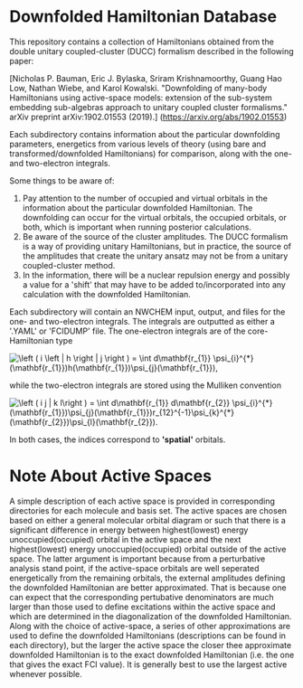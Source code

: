 # Downfolded Hamiltonian Database

This repository contains a collection of Hamiltonians obtained from the double 
unitary coupled-cluster (DUCC) formalism described in the following paper:

[Nicholas P. Bauman, Eric J. Bylaska, Sriram Krishnamoorthy, Guang Hao Low, 
Nathan Wiebe, and Karol Kowalski. "Downfolding of many-body Hamiltonians using 
active-space models: extension of the sub-system embedding sub-algebras approach 
to unitary coupled cluster formalisms." arXiv preprint arXiv:1902.01553 (2019).]
(https://arxiv.org/abs/1902.01553)

Each subdirectory contains information about the particular downfolding parameters,
energetics from various levels of theory (using bare and transformed/downfolded 
Hamiltonians) for comparison, along with the one- and two-electron integrals. 

Some things to be aware of:
  1. Pay attention to the number of occupied and virtual orbitals in the 
     information about the particular downfolded Hamiltonian. The downfolding can 
     occur for the virtual orbitals, the occupied orbitals, or both, which is 
     important when running posterior calculations.
  2. Be aware of the source of the cluster amplitudes. The DUCC formalism is
     a way of providing unitary Hamiltonians, but in practice, the source of the
     amplitudes that create the unitary ansatz may not be from a unitary 
     coupled-cluster method.
  3. In the information, there will be a nuclear repulsion energy and possibly a 
     value for a 'shift' that may have to be added to/incorporated into any 
     calculation with the downfolded Hamiltonian. 
     
Each subdirectory will contain an NWCHEM input, output, and files for the one- and 
two-electron integrals. The integrals are outputted as either a '.YAML' or 'FCIDUMP'
file. The one-electron integrals are of the core-Hamiltonian type

<img src="https://latex.codecogs.com/svg.latex?\left&space;(&space;i&space;\left&space;|&space;h&space;\right&space;|&space;j&space;\right&space;)&space;=&space;\int&space;d\mathbf{r_{1}}&space;\psi_{i}^{*}(\mathbf{r_{1}})h(\mathbf{r_{1}})\psi_{j}(\mathbf{r_{1}})," title="\left ( i \left | h \right | j \right ) = \int d\mathbf{r_{1}} \psi_{i}^{*}(\mathbf{r_{1}})h(\mathbf{r_{1}})\psi_{j}(\mathbf{r_{1}})," />

while the two-electron integrals are stored using the Mulliken convention

<img src="https://latex.codecogs.com/svg.latex?\left&space;(&space;i&space;j&space;|&space;k&space;l\right&space;)&space;=&space;\int&space;d\mathbf{r_{1}}&space;d\mathbf{r_{2}}&space;\psi_{i}^{*}(\mathbf{r_{1}})\psi_{j}(\mathbf{r_{1}})r_{12}^{-1}\psi_{k}^{*}(\mathbf{r_{2}})\psi_{l}(\mathbf{r_{2}})." title="\left ( i j | k l\right ) = \int d\mathbf{r_{1}} d\mathbf{r_{2}} \psi_{i}^{*}(\mathbf{r_{1}})\psi_{j}(\mathbf{r_{1}})r_{12}^{-1}\psi_{k}^{*}(\mathbf{r_{2}})\psi_{l}(\mathbf{r_{2}})." />

In both cases, the indices correspond to **'spatial'** orbitals. 

# Note About Active Spaces

A simple description of each active space is provided in corresponding directories 
for each molecule and basis set. The active spaces are chosen based on either a 
general molecular orbital diagram or such that there is a significant difference 
in energy between highest(lowest) energy unoccupied(occupied) orbital in the active 
space and the next highest(lowest) energy unoccupied(occupied) orbital outside of 
the active space. The latter argument is important because from a perturbative 
analysis stand point, if the active-space orbitals are well seperated energetically 
from the remaining orbitals, the external amplitudes defining the downfolded Hamiltonian
are better approximated. That is because one can expect that the corresponding pertubative 
denominators are much larger than those used to define excitations within the active space
and which are determined in the diagonalization of the downfolded Hamiltonian. Along with the
choice of active-space, a series of other approximations are used to define the downfolded 
Hamiltonians (descriptions can be found in each directory), but the larger the active space
the closer thee approximate downfolded Hamiltonian is to the exact downfolded Hamiltonian
(i.e. the one that gives the exact FCI value). It is generally best to use the largest active
whenever possible. 
